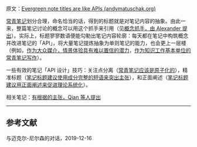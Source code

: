 原文：[Evergreen note titles are like APIs (andymatuschak.org)](https://notes.andymatuschak.org/z3XP5GRmd9z1D2qCE7pxUvbeSVeQuMiqz9x1C)

[常青笔记](https://notes.andymatuschak.org/z4SDCZQeRo4xFEQ8H4qrSqd68ucpgE6LU155C)划分合理，命名恰当的话，得到的标题就是对笔记内容的抽象。由此一来，整篇笔记讨论的概念可以用这个抓手来引用（见[概念抓手，由 Alexander 提出](https://notes.andymatuschak.org/z5vA4vw86DKNq22xt6pRWhumeRmSzwV6hxRHE)）。实际上，标题寥寥数语便能勾勒出笔记内容轮廓：每天都在笔记中构筑概念并改进笔记的「API」，将大量笔记提炼抽象为单则笔记的能力，也会更上一层楼（例如，[作为大众媒介，情景体验具有难以置信的潜力](https://notes.andymatuschak.org/z6oXuXLZ7Wq1eBqskyfph2wz9gjohQUKSBFzx)，[作为知识工作基本单位的常青笔记写作](https://notes.andymatuschak.org/z3SjnvsB5aR2ddsycyXofbYR7fCxo7RmKW2be)）。

一些有效的笔记「API 设计」技巧：关注点分离（[常青笔记应该是原子化的](https://notes.andymatuschak.org/z4Rrmh17vMBbauEGnFPTZSK3UmdsGExLRfZz1)），精准标题（[笔记标题建议使用成分完整的短语来突出主张](https://notes.andymatuschak.org/z3KmNj3oKKSTJfqdfSEBzTQiCVGoC4GfK3rYW)），和正面阐述（[笔记标题建议用正面阐述来促进理论系统化](https://notes.andymatuschak.org/z8T6sLNco2benUMgcXUXeJh35eW2obP48DoPp)）。

相关笔记：[有根据的主张，Qian 等人提出](https://notes.andymatuschak.org/z8D1DJ4663xTUx2P3ztA8hM5FsmtbYmgRfPnC)

------

## 参考文献

与迈克尔-尼尔森的对话，2019-12-16